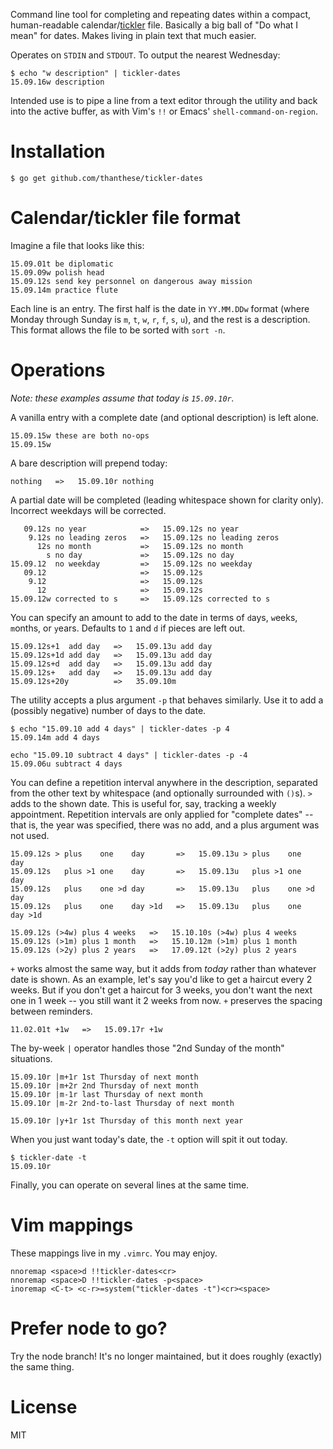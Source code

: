 Command line tool for completing and repeating dates within a compact, human-readable calendar/[tickler](https://en.wikipedia.org/wiki/Tickler) file. Basically a big ball of "Do what I mean" for dates. Makes living in plain text that much easier.

Operates on `STDIN` and `STDOUT`. To output the nearest Wednesday:

    $ echo "w description" | tickler-dates
    15.09.16w description

Intended use is to pipe a line from a text editor through the utility and back into the active buffer, as with Vim's `!!` or Emacs' `shell-command-on-region`.

# Installation

    $ go get github.com/thanthese/tickler-dates

# Calendar/tickler file format

Imagine a file that looks like this:

    15.09.01t be diplomatic
    15.09.09w polish head
    15.09.12s send key personnel on dangerous away mission
    15.09.14m practice flute

Each line is an entry. The first half is the date in `YY.MM.DDw` format (where Monday through Sunday is `m`, `t`, `w`, `r`, `f`, `s`, `u`), and the rest is a description. This format allows the file to be sorted with `sort -n`.

# Operations

*Note: these examples assume that today is `15.09.10r`.*

A vanilla entry with a complete date (and optional description) is left alone.

    15.09.15w these are both no-ops
    15.09.15w

A bare description will prepend today:

    nothing   =>   15.09.10r nothing

A partial date will be completed (leading whitespace shown for clarity only). Incorrect weekdays will be corrected.

       09.12s no year            =>   15.09.12s no year
        9.12s no leading zeros   =>   15.09.12s no leading zeros
          12s no month           =>   15.09.12s no month
            s no day             =>   15.09.12s no day
    15.09.12  no weekday         =>   15.09.12s no weekday
       09.12                     =>   15.09.12s
        9.12                     =>   15.09.12s
          12                     =>   15.09.12s
    15.09.12w corrected to s     =>   15.09.12s corrected to s

You can specify an amount to add to the date in terms of `d`ays, `w`eeks, `m`onths, or `y`ears. Defaults to `1` and `d` if pieces are left out.

    15.09.12s+1  add day   =>   15.09.13u add day
    15.09.12s+1d add day   =>   15.09.13u add day
    15.09.12s+d  add day   =>   15.09.13u add day
    15.09.12s+   add day   =>   15.09.13u add day
    15.09.12s+20y          =>   35.09.10m

The utility accepts a plus argument `-p` that behaves similarly. Use it to add a (possibly negative) number of days to the date.

    $ echo "15.09.10 add 4 days" | tickler-dates -p 4
    15.09.14m add 4 days

    echo "15.09.10 subtract 4 days" | tickler-dates -p -4
    15.09.06u subtract 4 days

You can define a repetition interval anywhere in the description, separated from the other text by whitespace (and optionally surrounded with `()`s). `>` adds to the shown date. This is useful for, say, tracking a weekly appointment. Repetition intervals are only applied for "complete dates" -- that is, the year was specified, there was no add, and a plus argument was not used.

    15.09.12s > plus    one    day       =>   15.09.13u > plus    one    day
    15.09.12s   plus >1 one    day       =>   15.09.13u   plus >1 one    day
    15.09.12s   plus    one >d day       =>   15.09.13u   plus    one >d day
    15.09.12s   plus    one    day >1d   =>   15.09.13u   plus    one    day >1d

    15.09.12s (>4w) plus 4 weeks   =>   15.10.10s (>4w) plus 4 weeks
    15.09.12s (>1m) plus 1 month   =>   15.10.12m (>1m) plus 1 month
    15.09.12s (>2y) plus 2 years   =>   17.09.12t (>2y) plus 2 years

`+` works almost the same way, but it adds from *today* rather than whatever date is shown. As an example, let's say you'd like to get a haircut every 2 weeks. But if you don't get a haircut for 3 weeks, you don't want the next one in 1 week -- you still want it 2 weeks from now. `+` preserves the spacing between reminders.

    11.02.01t +1w   =>   15.09.17r +1w

The by-week `|` operator handles those "2nd Sunday of the month" situations.

    15.09.10r |m+1r 1st Thursday of next month
    15.09.10r |m+2r 2nd Thursday of next month
    15.09.10r |m-1r last Thursday of next month
    15.09.10r |m-2r 2nd-to-last Thursday of next month

    15.09.10r |y+1r 1st Thursday of this month next year

When you just want today's date, the `-t` option will spit it out today.

    $ tickler-date -t
    15.09.10r

Finally, you can operate on several lines at the same time.

# Vim mappings

These mappings live in my `.vimrc`. You may enjoy.

```viml
nnoremap <space>d !!tickler-dates<cr>
nnoremap <space>D !!tickler-dates -p<space>
inoremap <C-t> <c-r>=system("tickler-dates -t")<cr><space>
```

# Prefer node to go?

Try the node branch! It's no longer maintained, but it does roughly (exactly) the same thing.

# License
MIT
